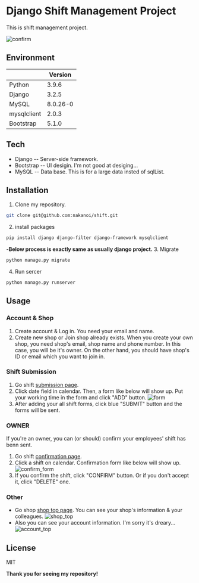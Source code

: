 # Django Shift Management Project
This is shift management project.

![confirm](https://user-images.githubusercontent.com/72122101/129039696-06f691f1-c2b7-47a0-8fb6-be46257b42f3.png)

## Environment

|  | Version |
| ------ | ------ |
| Python | 3.9.6 |
| Django | 3.2.5 |
| MySQL | 8.0.26-0 |
| mysqlclient | 2.0.3 |
| Bootstrap | 5.1.0 |

## Tech

- Django
-- Server-side framework.
- Bootstrap
-- UI desigin. I'm not good at desiging...
- MySQL
-- Data base. This is for a large data insted of sqlList.

## Installation

1. Clone my repository.
```sh
git clone git@github.com:nakanoi/shift.git
```
2. install packages
```sh
pip install django django-filter django-framework mysqlclient 
```
-**Below process is exactly same as usually django project.**
3. Migrate
```python
python manage.py migrate
```
4. Run sercer
```python
python manage.py runserver
```

## Usage
### Account & Shop
1. Create account & Log in. You need your email and name.
2. Create new shop or Join shop already exists.
When you create your own shop, you need shop's email, shop name and phone number. In this case, you will be it's owner.
On the other hand, you should have shop's ID or email which you want to join in.

### Shift Submission
1. Go  shift [submission page](http://127.0.0.1:8000/shift/submit/).
2. Click date field in calendar. Then, a form like below will show up. Put your working time in the form and click "ADD" button.
![form](https://user-images.githubusercontent.com/72122101/129044138-5889d3c3-9c66-49e1-a161-6f117f8aae83.png)
3. After adding your all shift forms, click blue "SUBMIT" button and the forms will be sent.

### OWNER
If you're an owner, you can (or should) confirm your employees' shift has benn sent.
1. Go  shift [confirmation page](http://127.0.0.1:8000/shift/confirm/).
2. Click a shift on calendar. Confirmation form like below will show up.
![confirm_form](https://user-images.githubusercontent.com/72122101/129045631-b2ed16a4-4493-4283-b414-f02ea88ba573.png)
3. If you confirm the shift, click "CONFIRM" button. Or if you don't accept it, click "DELETE" one.

### Other
- Go  shop [shop top page](http://127.0.0.1:8000/shop/). You can see your shop's information & your colleagues. ![shop_top](https://user-images.githubusercontent.com/72122101/129046641-a72cef7b-b169-4c5d-8503-7e4d5e6a6c46.png)
- Also you can see your account information. I'm sorry it's dreary...
![account_top](https://user-images.githubusercontent.com/72122101/129046799-e9b3f1ce-b5de-4d60-bfbf-32ee74b22525.png)

## License

MIT

**Thank you for seeing my repository!**